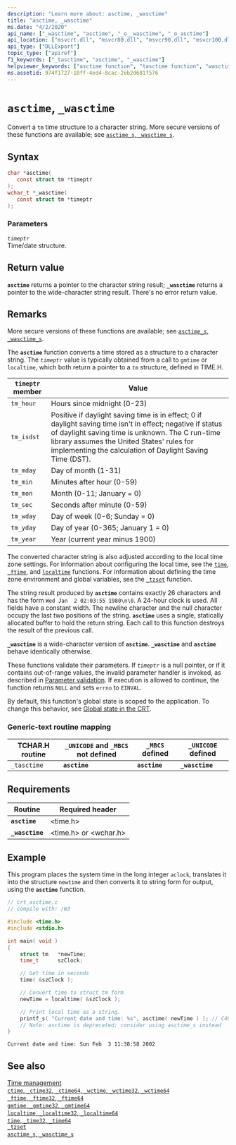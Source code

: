 ```yaml
---
description: "Learn more about: asctime, _wasctime"
title: "asctime, _wasctime"
ms.date: "4/2/2020"
api_name: ["_wasctime", "asctime", "_o__wasctime", "_o_asctime"]
api_location: ["msvcrt.dll", "msvcr80.dll", "msvcr90.dll", "msvcr100.dll", "msvcr100_clr0400.dll", "msvcr110.dll", "msvcr110_clr0400.dll", "msvcr120.dll", "msvcr120_clr0400.dll", "ucrtbase.dll", "api-ms-win-crt-time-l1-1-0.dll", "api-ms-win-crt-private-l1-1-0.dll"]
api_type: ["DLLExport"]
topic_type: ["apiref"]
f1_keywords: ["_tasctime", "asctime", "_wasctime"]
helpviewer_keywords: ["asctime function", "tasctime function", "wasctime function", "_tasctime function", "_wasctime function", "time structure conversion", "time, converting"]
ms.assetid: 974f1727-10ff-4ed4-8cac-2eb2d681f576
---
```

# `asctime`, `_wasctime`

Convert a `tm` time structure to a character string. More secure versions of these functions are available; see [`asctime_s`, `_wasctime_s`](asctime-s-wasctime-s.md).

## Syntax

```C
char *asctime(
   const struct tm *timeptr
);
wchar_t *_wasctime(
   const struct tm *timeptr
);
```

### Parameters

*`timeptr`*\
Time/date structure.

## Return value

**`asctime`** returns a pointer to the character string result; **`_wasctime`** returns a pointer to the wide-character string result. There's no error return value.

## Remarks

More secure versions of these functions are available; see [`asctime_s`, `_wasctime_s`](asctime-s-wasctime-s.md).

The **`asctime`** function converts a time stored as a structure to a character string. The *`timeptr`* value is typically obtained from a call to `gmtime` or `localtime`, which both return a pointer to a `tm` structure, defined in TIME.H.

| `timeptr` member | Value |
|---|---|
| `tm_hour` | Hours since midnight (0-23) |
| `tm_isdst` | Positive if daylight saving time is in effect; 0 if daylight saving time isn't in effect; negative if status of daylight saving time is unknown. The C run-time library assumes the United States' rules for implementing the calculation of Daylight Saving Time (DST). |
| `tm_mday` | Day of month (1-31) |
| `tm_min` | Minutes after hour (0-59) |
| `tm_mon` | Month (0-11; January = 0) |
| `tm_sec` | Seconds after minute (0-59) |
| `tm_wday` | Day of week (0-6; Sunday = 0) |
| `tm_yday` | Day of year (0-365; January 1 = 0) |
| `tm_year` | Year (current year minus 1900) |

The converted character string is also adjusted according to the local time zone settings. For information about configuring the local time, see the [`time`](time-time32-time64.md), [`_ftime`](ftime-ftime32-ftime64.md), and [`localtime`](localtime-localtime32-localtime64.md) functions. For information about defining the time zone environment and global variables, see the [`_tzset`](tzset.md) function.

The string result produced by **`asctime`** contains exactly 26 characters and has the form `Wed Jan  2 02:03:55 1980\n\0`. A 24-hour clock is used. All fields have a constant width. The newline character and the null character occupy the last two positions of the string. **`asctime`** uses a single, statically allocated buffer to hold the return string. Each call to this function destroys the result of the previous call.

**`_wasctime`** is a wide-character version of **`asctime`**. **`_wasctime`** and **`asctime`** behave identically otherwise.

These functions validate their parameters. If *`timeptr`* is a null pointer, or if it contains out-of-range values, the invalid parameter handler is invoked, as described in [Parameter validation](../parameter-validation.md). If execution is allowed to continue, the function returns `NULL` and sets `errno` to `EINVAL`.

By default, this function's global state is scoped to the application. To change this behavior, see [Global state in the CRT](../global-state.md).

### Generic-text routine mapping

| TCHAR.H routine | `_UNICODE` and `_MBCS` not defined | `_MBCS` defined | `_UNICODE` defined |
|---|---|---|---|
| `_tasctime` | **`asctime`** | **`asctime`** | **`_wasctime`** |

## Requirements

| Routine | Required header |
|---|---|
| **`asctime`** | \<time.h> |
| **`_wasctime`** | \<time.h> or \<wchar.h> |

## Example

This program places the system time in the long integer `aclock`, translates it into the structure `newtime` and then converts it to string form for output, using the **`asctime`** function.

```C
// crt_asctime.c
// compile with: /W3

#include <time.h>
#include <stdio.h>

int main( void )
{
    struct tm   *newTime;
    time_t      szClock;

    // Get time in seconds
    time( &szClock );

    // Convert time to struct tm form
    newTime = localtime( &szClock );

    // Print local time as a string.
    printf_s( "Current date and time: %s", asctime( newTime ) ); // C4996
    // Note: asctime is deprecated; consider using asctime_s instead
}
```

```Output
Current date and time: Sun Feb  3 11:38:58 2002
```

## See also

[Time management](../time-management.md)\
[`ctime`, `_ctime32`, `_ctime64`, `_wctime`, `_wctime32`, `_wctime64`](ctime-ctime32-ctime64-wctime-wctime32-wctime64.md)\
[`_ftime`, `_ftime32`, `_ftime64`](ftime-ftime32-ftime64.md)\
[`gmtime`, `_gmtime32`, `_gmtime64`](gmtime-gmtime32-gmtime64.md)\
[`localtime`, `_localtime32`, `_localtime64`](localtime-localtime32-localtime64.md)\
[`time`, `_time32`, `_time64`](time-time32-time64.md)\
[`_tzset`](tzset.md)\
[`asctime_s`, `_wasctime_s`](asctime-s-wasctime-s.md)
